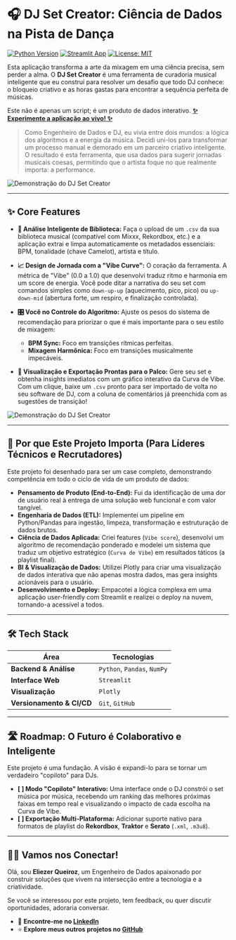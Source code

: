 # 🎧 DJ Set Creator: Ciência de Dados na Pista de Dança

[![Python Version](https://img.shields.io/badge/Python-3.9+-blue.svg)](https://www.python.org/downloads/)
[![Streamlit App](https://static.streamlit.io/badges/streamlit_badge_black_white.svg)](https://djsetcreator.streamlit.app/)
[![License: MIT](https://img.shields.io/badge/License-MIT-yellow.svg)](https://opensource.org/licenses/MIT)

Esta aplicação transforma a arte da mixagem em uma ciência precisa, sem perder a alma. O **DJ Set Creator** é uma ferramenta de curadoria musical inteligente que eu construí para resolver um desafio que todo DJ conhece: o bloqueio criativo e as horas gastas para encontrar a sequência perfeita de músicas.

Este não é apenas um script; é um produto de dados interativo. **[✨ Experimente a aplicação ao vivo! ✨](https://djsetcreator.streamlit.app/)**

> Como Engenheiro de Dados e DJ, eu vivia entre dois mundos: a lógica dos algoritmos e a energia da música. Decidi uni-los para transformar um processo manual e demorado em um parceiro criativo inteligente. O resultado é esta ferramenta, que usa dados para sugerir jornadas musicais coesas, permitindo que o artista foque no que realmente importa: a performance.

![Demonstração do DJ Set Creator](https://github.com/eliezerqueiroz/dj_set_creator/blob/main/assets/step2.gif?raw=true)

---

## ✨ Core Features

*   **🎼 Análise Inteligente de Biblioteca:** Faça o upload de um `.csv` da sua biblioteca musical (compatível com Mixxx, Rekordbox, etc.) e a aplicação extrai e limpa automaticamente os metadados essenciais: BPM, tonalidade (chave Camelot), artista e título.

*   **📈 Design de Jornada com a "Vibe Curve":** O coração da ferramenta. A métrica de "Vibe" (0.0 a 1.0) que desenvolvi traduz ritmo e harmonia em um score de energia. Você pode ditar a narrativa do seu set com comandos simples como `down-up-up` (aquecimento, pico, pico) ou `up-down-mid` (abertura forte, um respiro, e finalização controlada).

*   **🎛️ Você no Controle do Algoritmo:** Ajuste os pesos do sistema de recomendação para priorizar o que é mais importante para o seu estilo de mixagem:
    *   **BPM Sync:** Foco em transições rítmicas perfeitas.
    *   **Mixagem Harmônica:** Foco em transições musicalmente impecáveis.

*   **🚀 Visualização e Exportação Prontas para o Palco:** Gere seu set e obtenha insights imediatos com um gráfico interativo da Curva de Vibe. Com um clique, baixe um `.csv` pronto para ser importado de volta no seu software de DJ, com a coluna de comentários já preenchida com as sugestões de transição!

![Demonstração do DJ Set Creator](https://github.com/eliezerqueiroz/dj_set_creator/blob/main/assets/step3.gif)

---

## 🎯 Por que Este Projeto Importa (Para Líderes Técnicos e Recrutadores)

Este projeto foi desenhado para ser um case completo, demonstrando competência em todo o ciclo de vida de um produto de dados:

*   **Pensamento de Produto (End-to-End):** Fui da identificação de uma dor de usuário real à entrega de uma solução web funcional e com valor tangível.
*   **Engenharia de Dados (ETL):** Implementei um pipeline em Python/Pandas para ingestão, limpeza, transformação e estruturação de dados brutos.
*   **Ciência de Dados Aplicada:** Criei features (`Vibe score`), desenvolvi um algoritmo de recomendação ponderado e modelei um sistema que traduz um objetivo estratégico (`Curva de Vibe`) em resultados táticos (a playlist final).
*   **BI & Visualização de Dados:** Utilizei Plotly para criar uma visualização de dados interativa que não apenas mostra dados, mas gera insights acionáveis para o usuário.
*   **Desenvolvimento e Deploy:** Empacotei a lógica complexa em uma aplicação user-friendly com Streamlit e realizei o deploy na nuvem, tornando-a acessível a todos.

---

## 🛠️ Tech Stack

| Área                  | Tecnologias                                    |
| --------------------- | ---------------------------------------------- |
| **Backend & Análise** | `Python`, `Pandas`, `NumPy`                    |
| **Interface Web**     | `Streamlit`                                    |
| **Visualização**      | `Plotly`                                       |
| **Versionamento & CI/CD** | `Git`, `GitHub` |

---

## 🛣️ Roadmap: O Futuro é Colaborativo e Inteligente

Este projeto é uma fundação. A visão é expandi-lo para se tornar um verdadeiro "copiloto" para DJs.

-   **[  ] Modo "Copiloto" Interativo:** Uma interface onde o DJ constrói o set música por música, recebendo um ranking das melhores próximas faixas em tempo real e visualizando o impacto de cada escolha na Curva de Vibe.
-   **[  ] Exportação Multi-Plataforma:** Adicionar suporte nativo para formatos de playlist do **Rekordbox**, **Traktor** e **Serato** (`.xml`, `.m3u8`).

---

## 👨‍💻 Vamos nos Conectar!

Olá, sou **Eliezer Queiroz**, um Engenheiro de Dados apaixonado por construir soluções que vivem na intersecção entre a tecnologia e a criatividade.

Se você se interessou por este projeto, tem feedback, ou quer discutir oportunidades, adoraria conversar.

*   🔗 **Encontre-me no [LinkedIn](https://www.linkedin.com/in/eliezerqueiroz/)**
*   ⭐ **Explore meus outros projetos no [GitHub](https://github.com/eliezerqueiroz)**
